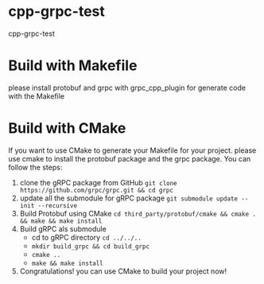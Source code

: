 # cpp-grpc-test

cpp-grpc-test

# Build with Makefile

please install protobuf and grpc with grpc_cpp_plugin for generate code with the Makefile

# Build with CMake

If you want to use CMake to generate your Makefile for your project. please use cmake to install the protobuf package and the grpc package. You can follow the steps:

1. clone the gRPC package from GitHub `git clone https://github.com/grpc/grpc.git && cd grpc`
2. update all the submodule for gRPC package `git submodule update --init --recursive`
3. Build Protobuf using CMake `cd third_party/protobuf/cmake && cmake . && make && make install`
4. Build gRPC als submodule
    - cd to gRPC directory `cd ../../..`
    - `mkdir build_grpc && cd build_grpc`
    - `cmake ..`
    - `make && make install`
5. Congratulations! you can use CMake to build your project now!
